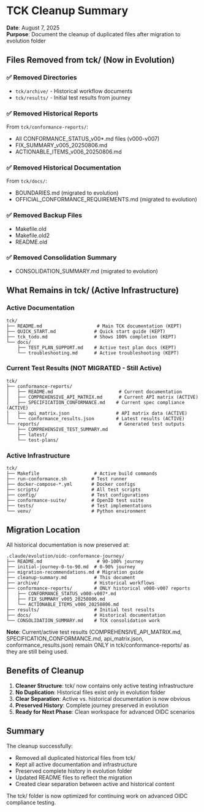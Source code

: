 # TCK Cleanup Summary

**Date**: August 7, 2025  
**Purpose**: Document the cleanup of duplicated files after migration to evolution folder

## Files Removed from tck/ (Now in Evolution)

### ✅ Removed Directories
- `tck/archive/` - Historical workflow documents
- `tck/results/` - Initial test results from journey

### ✅ Removed Historical Reports
From `tck/conformance-reports/`:
- All CONFORMANCE_STATUS_v00*.md files (v000-v007)
- FIX_SUMMARY_v005_20250806.md
- ACTIONABLE_ITEMS_v006_20250806.md

### ✅ Removed Historical Documentation
From `tck/docs/`:
- BOUNDARIES.md (migrated to evolution)
- OFFICIAL_CONFORMANCE_REQUIREMENTS.md (migrated to evolution)

### ✅ Removed Backup Files
- Makefile.old
- Makefile.old2
- README.old

### ✅ Removed Consolidation Summary
- CONSOLIDATION_SUMMARY.md (migrated to evolution)

## What Remains in tck/ (Active Infrastructure)

### Active Documentation
```
tck/
├── README.md                    # Main TCK documentation (KEPT)
├── QUICK_START.md              # Quick start guide (KEPT)
├── tck_todo.md                 # Shows 100% completion (KEPT)
└── docs/
    ├── TEST_PLAN_SUPPORT.md    # Active test plan docs (KEPT)
    └── troubleshooting.md      # Active troubleshooting (KEPT)
```

### Current Test Results (NOT MIGRATED - Still Active)
```
tck/
├── conformance-reports/
│   ├── README.md                        # Current documentation
│   ├── COMPREHENSIVE_API_MATRIX.md      # Current API matrix (ACTIVE)
│   ├── SPECIFICATION_CONFORMANCE.md    # Current spec compliance (ACTIVE)
│   ├── api_matrix.json                 # API matrix data (ACTIVE)
│   └── conformance_results.json        # Latest results (ACTIVE)
└── reports/                             # Generated test outputs
    ├── COMPREHENSIVE_TEST_SUMMARY.md
    ├── latest/
    └── test-plans/
```

### Active Infrastructure
```
tck/
├── Makefile                    # Active build commands
├── run-conformance.sh         # Test runner
├── docker-compose-*.yml       # Docker configs
├── scripts/                   # All test scripts
├── config/                    # Test configurations
├── conformance-suite/         # OpenID test suite
├── tests/                     # Test implementations
└── venv/                      # Python environment
```

## Migration Location

All historical documentation is now preserved at:
```
.claude/evolution/oidc-conformance-journey/
├── README.md                    # 90-100% journey
├── initial-journey-0-to-90.md  # 0-90% journey
├── migration-recommendations.md # Migration guide
├── cleanup-summary.md          # This document
├── archive/                    # Historical workflows
├── conformance-reports/        # ONLY historical v000-v007 reports
│   ├── CONFORMANCE_STATUS_v000-v007*.md
│   ├── FIX_SUMMARY_v005_20250806.md
│   └── ACTIONABLE_ITEMS_v006_20250806.md
├── results/                    # Initial test results
├── docs/                       # Historical documentation
└── CONSOLIDATION_SUMMARY.md    # TCK consolidation work
```

**Note**: Current/active test results (COMPREHENSIVE_API_MATRIX.md, SPECIFICATION_CONFORMANCE.md, api_matrix.json, conformance_results.json) remain ONLY in tck/conformance-reports/ as they are still being used.

## Benefits of Cleanup

1. **Cleaner Structure**: tck/ now contains only active testing infrastructure
2. **No Duplication**: Historical files exist only in evolution folder
3. **Clear Separation**: Active vs. historical documentation is now obvious
4. **Preserved History**: Complete journey preserved in evolution
5. **Ready for Next Phase**: Clean workspace for advanced OIDC scenarios

## Summary

The cleanup successfully:
- Removed all duplicated historical files from tck/
- Kept all active documentation and infrastructure
- Preserved complete history in evolution folder
- Updated README files to reflect the migration
- Created clear separation between active and historical content

The tck/ folder is now optimized for continuing work on advanced OIDC compliance testing.